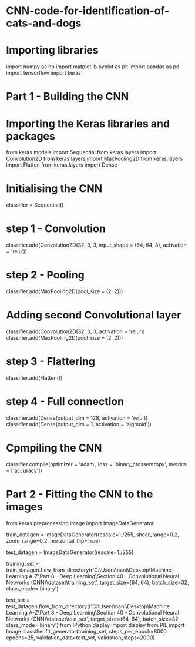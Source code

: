 # CNN-code-for-identification-of-cats-and-dogs
# Importing libraries

import numpy as np
import matplotlib.pyplot as plt
import pandas as pd
import tensorflow
import keras

# Part 1 - Building the CNN

# Importing the Keras libraries and packages
from keras.models import Sequential
from keras.layers import Convolution2D
from keras.layers import MaxPooling2D
from keras.layers import Flatten
from keras.layers import Dense

# Initialising the CNN
classifier = Sequential()

# step 1 - Convolution
classifier.add(Convolution2D(32, 3, 3, input_shape = (64, 64, 3), activation = 'relu'))

# step 2 - Pooling
classifier.add(MaxPooling2D(pool_size = (2, 2)))

# Adding second Convolutional layer
classifier.add(Convolution2D(32, 3, 3, activation = 'relu'))
classifier.add(MaxPooling2D(pool_size = (2, 2)))

# step 3 - Flattering
classifier.add(Flatten())

# step 4 - Full connection
classifier.add(Dense(output_dim = 128, activation = 'relu'))
classifier.add(Dense(output_dim = 1, activation = 'sigmoid'))

# Cpmpiling the CNN
classifier.compile(optimizer = 'adam', loss = 'binary_crossentropy', metrics = ['accuracy'])

# Part 2 - Fitting the CNN to the images
from keras.preprocessing.image import ImageDataGenerator
    
train_datagen = ImageDataGenerator(rescale=1./255,
                                   shear_range=0.2,
                                   zoom_range=0.2,
                                   horizontal_flip=True)

test_datagen = ImageDataGenerator(rescale=1./255)

training_set = train_datagen.flow_from_directory(r'C:\Users\nani\Desktop\Machine Learning A-Z\Part 8 - Deep Learning\Section 40 - Convolutional Neural Networks (CNN)\dataset\training_set',
                                                 target_size=(64, 64),
                                                 batch_size=32,
                                                 class_mode='binary')

test_set = test_datagen.flow_from_directory(r'C:\Users\nani\Desktop\Machine Learning A-Z\Part 8 - Deep Learning\Section 40 - Convolutional Neural Networks (CNN)\dataset\test_set',
                                            target_size=(64, 64),
                                            batch_size=32,
                                            class_mode='binary')
from IPython.display import display
from PIL import Image
classifier.fit_generator(training_set,
                         steps_per_epoch=8000,
                         epochs=25,
                         validation_data=test_set,
                         validation_steps=2000)
